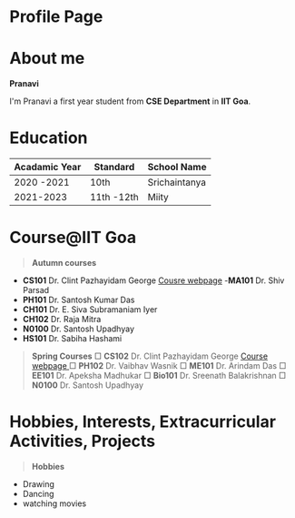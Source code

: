 
# Profile Page

# About me
 **Pranavi**
 
I'm Pranavi a first year student from **CSE Department** in **IIT Goa**.

# Education

|    Acadamic Year            |Standard                         | School Name |
|----------------   |-------------------------------|-----------------------------|
| 2020 -2021  |               10th        |  Srichaintanya    |
|  2021-2023 | 11th -12th     |Miity   |

# Course@IIT Goa

> **Autumn courses**
  - **CS101** Dr. Clint Pazhayidam George  [Cousre webpage](https://clintpgeorge.github.io/cs-101/autumn-2021/)
  -**MA101** Dr. Shiv Parsad
  - **PH101** Dr. Santosh Kumar Das
  - **CH101** Dr. E. Siva Subramaniam Iyer
  - **CH102** Dr. Raja Mitra
  - **N0100**  Dr. Santosh Upadhyay
  - **HS101**  Dr. Sabiha Hashami
  > **Spring Courses**
   &square; **CS102**   Dr. Clint Pazhayidam George [ Course webpage ](https://clintpgeorge.github.io/cs-102/spring-2023/)
  &square; **PH102**  Dr. Vaibhav Wasnik 
  &square; **ME101** Dr. Arindam Das
  &square;  **EE101**   Dr. Apeksha Madhukar
  &square; **Bio101** Dr. Sreenath Balakrishnan
  &square; **N0100**  Dr. Santosh Upadhyay

# Hobbies, Interests, Extracurricular Activities, Projects

> **Hobbies**
- Drawing
- Dancing
- watching movies




